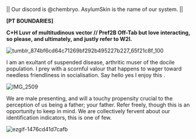 || Our discord is @chembryo. AsylumSkin is the name of our system. ||

**[PT BOUNDARIES]**

**C+H Luvr of multitudinous vector // Pref2B Off-Tab but love interacting, so please, and ultimately, and justly refer to W2I.**

![tumblr_874bf6cd64c71269bf292b495227b227_65f21c8f_100](https://github.com/user-attachments/assets/ed3731e6-b24f-4579-a76c-0052d75f5d66)

I am an exultant of suspended disease, arthritic muser of the docile population. I prey with a scornful valour that happens to wager toward needless friendliness in socialisation. Say hello yes I enjoy this .
 
![IMG_2509](https://github.com/user-attachments/assets/50571351-2dc2-4e15-a470-14bf08a52c98)

We are male presenting, and will a touchy propensity crucial to the perception of us being a father; your father. Refer freely, though this is an opportunity to keep in mind. We are collectively fervent about our identification indicators, this is one of few.

![ezgif-1476cd41d7cafb](https://github.com/user-attachments/assets/e9b05709-a8ec-4349-9b01-f8e972a65d5c)
